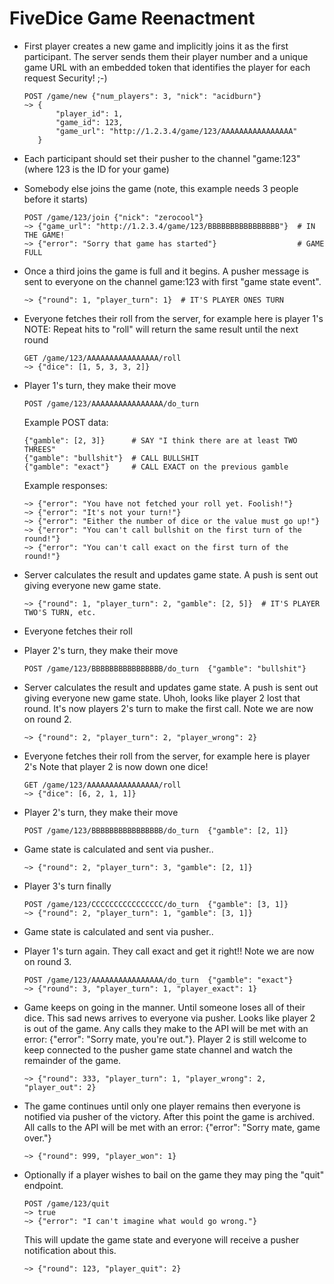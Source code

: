 # FiveDice Game Reenactment

- First player creates a new game and implicitly joins it as the first
  participant. The server sends them their player number and a unique game
  URL with an embedded token that identifies the player for each request
  Security! ;-)

      POST /game/new {"num_players": 3, "nick": "acidburn"}
      ~> {
             "player_id": 1,
             "game_id": 123,
             "game_url": "http://1.2.3.4/game/123/AAAAAAAAAAAAAAAA"
         }

- Each participant should set their pusher to the channel "game:123" (where
  123 is the ID for your game)

- Somebody else joins the game (note, this example needs 3 people before it
  starts)

      POST /game/123/join {"nick": "zerocool"}
      ~> {"game_url": "http://1.2.3.4/game/123/BBBBBBBBBBBBBBBB"}  # IN THE GAME!
      ~> {"error": "Sorry that game has started"}                  # GAME FULL

- Once a third joins the game is full and it begins. A pusher message is sent
  to everyone on the channel game:123 with first "game state event".

      ~> {"round": 1, "player_turn": 1}  # IT'S PLAYER ONES TURN

- Everyone fetches their roll from the server, for example here is player 1's
  NOTE: Repeat hits to "roll" will return the same result until the next round

      GET /game/123/AAAAAAAAAAAAAAAA/roll
      ~> {"dice": [1, 5, 3, 3, 2]}


- Player 1's turn, they make their move

      POST /game/123/AAAAAAAAAAAAAAAA/do_turn

  Example POST data:

      {"gamble": [2, 3]}      # SAY "I think there are at least TWO THREES"
      {"gamble": "bullshit"}  # CALL BULLSHIT
      {"gamble": "exact"}     # CALL EXACT on the previous gamble

  Example responses:

      ~> {"error": "You have not fetched your roll yet. Foolish!"}
      ~> {"error": "It's not your turn!"}
      ~> {"error": "Either the number of dice or the value must go up!"}
      ~> {"error": "You can't call bullshit on the first turn of the round!"}
      ~> {"error": "You can't call exact on the first turn of the round!"}

- Server calculates the result and updates game state. A push is sent out
  giving everyone new game state.

      ~> {"round": 1, "player_turn": 2, "gamble": [2, 5]}  # IT'S PLAYER TWO'S TURN, etc.

- Everyone fetches their roll

- Player 2's turn, they make their move

      POST /game/123/BBBBBBBBBBBBBBBB/do_turn  {"gamble": "bullshit"}

- Server calculates the result and updates game state. A push is sent out
  giving everyone new game state. Uhoh, looks like player 2 lost that round.
  It's now players 2's turn to make the first call. Note we are now on
  round 2.

      ~> {"round": 2, "player_turn": 2, "player_wrong": 2}

- Everyone fetches their roll from the server, for example here is player 2's
  Note that player 2 is now down one dice!

      GET /game/123/AAAAAAAAAAAAAAAA/roll
      ~> {"dice": [6, 2, 1, 1]}

- Player 2's turn, they make their move

      POST /game/123/BBBBBBBBBBBBBBBB/do_turn  {"gamble": [2, 1]}

- Game state is calculated and sent via pusher..

      ~> {"round": 2, "player_turn": 3, "gamble": [2, 1]}

- Player 3's turn finally

      POST /game/123/CCCCCCCCCCCCCCCC/do_turn  {"gamble": [3, 1]}
      ~> {"round": 2, "player_turn": 1, "gamble": [3, 1]}

- Game state is calculated and sent via pusher..

- Player 1's turn again. They call exact and get it right!! Note we are now
  on round 3.

      POST /game/123/AAAAAAAAAAAAAAAA/do_turn  {"gamble": "exact"}
      ~> {"round": 3, "player_turn": 1, "player_exact": 1}

- Game keeps on going in the manner. Until someone loses all of their dice.
  This sad news arrives to everyone via pusher. Looks like player 2 is out
  of the game. Any calls they make to the API will be
  met with an error: {"error": "Sorry mate, you're out."}. Player 2 is still
  welcome to keep connected to the pusher game state channel and watch the
  remainder of the game.

      ~> {"round": 333, "player_turn": 1, "player_wrong": 2, "player_out": 2}

- The game continues until only one player remains then everyone is notified
  via pusher of the victory. After this point the game is archived. All calls
  to the API will be met with an error: {"error": "Sorry mate, game over."}

      ~> {"round": 999, "player_won": 1}

- Optionally if a player wishes to bail on the game they may ping the "quit"
  endpoint.

      POST /game/123/quit
      ~> true
      ~> {"error": "I can't imagine what would go wrong."}

  This will update the game state and everyone will receive a pusher
  notification about this.

      ~> {"round": 123, "player_quit": 2}

